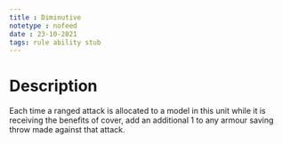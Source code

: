 ```yaml
---
title : Diminutive
notetype : nofeed
date : 23-10-2021
tags: rule ability stub
---
```


# Description
Each time a ranged attack is allocated to a model in this unit while it is receiving the benefits of cover, add an additional 1 to any armour saving throw made against that attack.